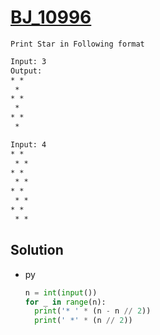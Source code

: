 # [BJ_10996](https://acmicpc.net/problem/10996)

```en
Print Star in Following format
```

```txt
Input: 3
Output:
* *
 *
* *
 *
* *
 *

Input: 4
* *
 * *
* *
 * *
* *
 * *
* *
 * *
```

## Solution

* py

  ```py
  n = int(input())
  for _ in range(n):
    print('* ' * (n - n // 2))
    print(' *' * (n // 2))
  ```
